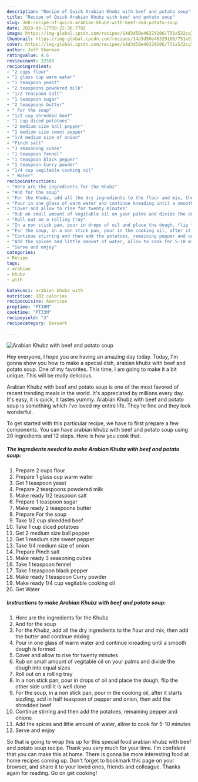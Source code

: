 ```yaml
---
description: "Recipe of Quick Arabian Khubz with beef and potato soup"
title: "Recipe of Quick Arabian Khubz with beef and potato soup"
slug: 368-recipe-of-quick-arabian-khubz-with-beef-and-potato-soup
date: 2020-06-17T00:22:38.779Z
image: https://img-global.cpcdn.com/recipes/14d3d50e46329106/751x532cq70/arabian-khubz-with-beef-and-potato-soup-recipe-main-photo.jpg
thumbnail: https://img-global.cpcdn.com/recipes/14d3d50e46329106/751x532cq70/arabian-khubz-with-beef-and-potato-soup-recipe-main-photo.jpg
cover: https://img-global.cpcdn.com/recipes/14d3d50e46329106/751x532cq70/arabian-khubz-with-beef-and-potato-soup-recipe-main-photo.jpg
author: Jeff Sherman
ratingvalue: 4.6
reviewcount: 32599
recipeingredient:
- "2 cups flour"
- "1 glass cup warm water"
- "1 teaspoon yeast"
- "2 teaspoons powdered milk"
- "1/2 teaspoon salt"
- "1 teaspoon sugar"
- "2 teaspoons butter"
- " For the soup"
- "1/2 cup shredded beef"
- "1 cup diced potatoes"
- "2 medium size ball pepper"
- "1 medium size sweet pepper"
- "1/4 medium size of onion"
- "Pinch salt"
- "3 seasoning cubes"
- "1 teaspoon fennel"
- "1 teaspoon black pepper"
- "1 teaspoon Curry powder"
- "1/4 cup vegitable cooking oil"
- " Water"
recipeinstructions:
- "Here are the ingredients for the Khubz"
- "And for the soup"
- "For the Khubz, add all the dry ingredients to the flour and mix, then add the butter and continue mixing"
- "Pour in one glass of warm water and continue kneading until a smooth dough is formed"
- "Cover and allow to rise for twenty minutes"
- "Rub on small amount of vegitable oil on your palms and divide the dough into equal sizes"
- "Roll out on a rolling tray"
- "In a non stick pan, pour in drops of oil and place the dough, flip the other side until it is well done"
- "For the soup, in a non stick pan, pour in the cooking oil, after it starts sizzling, add in half teaspoon of pepper and onion, then add the shredded beef"
- "Continue stirring and then add the potatoes, remaining pepper and onions"
- "Add the spices and little amount of water, allow to cook for 5-10 minutes"
- "Serve and enjoy"
categories:
- Recipe
tags:
- arabian
- khubz
- with

katakunci: arabian khubz with 
nutrition: 182 calories
recipecuisine: American
preptime: "PT38M"
cooktime: "PT33M"
recipeyield: "3"
recipecategory: Dessert

---
```



![Arabian Khubz with beef and potato soup](https://img-global.cpcdn.com/recipes/14d3d50e46329106/751x532cq70/arabian-khubz-with-beef-and-potato-soup-recipe-main-photo.jpg)

Hey everyone, I hope you are having an amazing day today. Today, I'm gonna show you how to make a special dish, arabian khubz with beef and potato soup. One of my favorites. This time, I am going to make it a bit unique. This will be really delicious.



Arabian Khubz with beef and potato soup is one of the most favored of recent trending meals in the world. It's appreciated by millions every day. It's easy, it is quick, it tastes yummy. Arabian Khubz with beef and potato soup is something which I've loved my entire life. They're fine and they look wonderful.


To get started with this particular recipe, we have to first prepare a few components. You can have arabian khubz with beef and potato soup using 20 ingredients and 12 steps. Here is how you cook that.

<!--inarticleads1-->

##### The ingredients needed to make Arabian Khubz with beef and potato soup:

1. Prepare 2 cups flour
1. Prepare 1 glass cup warm water
1. Get 1 teaspoon yeast
1. Prepare 2 teaspoons powdered milk
1. Make ready 1/2 teaspoon salt
1. Prepare 1 teaspoon sugar
1. Make ready 2 teaspoons butter
1. Prepare  For the soup
1. Take 1/2 cup shredded beef
1. Take 1 cup diced potatoes
1. Get 2 medium size ball pepper
1. Get 1 medium size sweet pepper
1. Take 1/4 medium size of onion
1. Prepare Pinch salt
1. Make ready 3 seasoning cubes
1. Take 1 teaspoon fennel
1. Take 1 teaspoon black pepper
1. Make ready 1 teaspoon Curry powder
1. Make ready 1/4 cup vegitable cooking oil
1. Get  Water




<!--inarticleads2-->

##### Instructions to make Arabian Khubz with beef and potato soup:

1. Here are the ingredients for the Khubz
1. And for the soup
1. For the Khubz, add all the dry ingredients to the flour and mix, then add the butter and continue mixing
1. Pour in one glass of warm water and continue kneading until a smooth dough is formed
1. Cover and allow to rise for twenty minutes
1. Rub on small amount of vegitable oil on your palms and divide the dough into equal sizes
1. Roll out on a rolling tray
1. In a non stick pan, pour in drops of oil and place the dough, flip the other side until it is well done
1. For the soup, in a non stick pan, pour in the cooking oil, after it starts sizzling, add in half teaspoon of pepper and onion, then add the shredded beef
1. Continue stirring and then add the potatoes, remaining pepper and onions
1. Add the spices and little amount of water, allow to cook for 5-10 minutes
1. Serve and enjoy




So that is going to wrap this up for this special food arabian khubz with beef and potato soup recipe. Thank you very much for your time. I'm confident that you can make this at home. There is gonna be more interesting food at home recipes coming up. Don't forget to bookmark this page on your browser, and share it to your loved ones, friends and colleague. Thanks again for reading. Go on get cooking!
